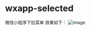 # wxapp-selected
微信小程序下拉菜单
效果如下：
![image](http://github.com/herry-zhang/wxapp-selected/raw/master/images/aabccd.gif)

